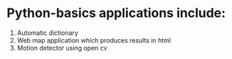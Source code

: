 # Python-basics applications include:
1) Automatic dictionary
2) Web map application which produces results in html
3) Motion detector using open cv

